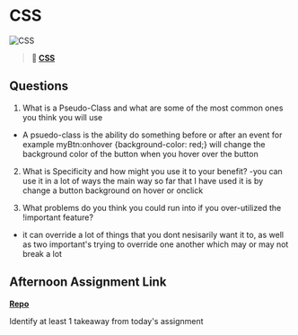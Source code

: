 # CSS

![CSS](https://bcw.blob.core.windows.net/public/cssUnit/1411879719053976)

> **📖 [CSS](https://codeworksacademy.com/fs-student-guide/resources/wk1/03-CSS)**

## Questions

1. What is a Pseudo-Class and what are some of the most common ones you think you will use
  - A psuedo-class is the ability do something before or after an event for example myBtn:onhover {background-color: red;}
  will change the background color of the button when you hover over the button

2. What is Specificity and how might you use it to your benefit?
  -you can use it in a lot of ways the main way so far that I have used it is by change a button background on hover or onclick

3. What problems do you think you could run into if you over-utilized the !important feature?
  - it can override a lot of things that you dont nesisarily want it to, as well as two important's trying to override one another which may or may not break a lot


## Afternoon Assignment Link

**[Repo](https://github.com/HardlySalty/afternoon-challenge-two)**

Identify at least 1 takeaway from today's assignment
